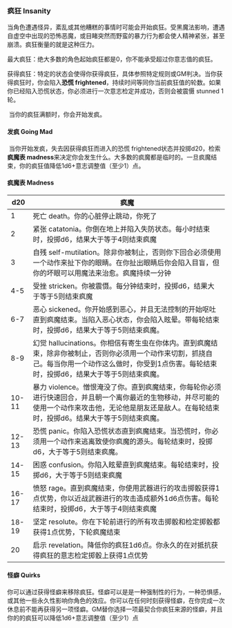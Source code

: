 ### 疯狂	Insanity

​		当角色遭遇怪异，紊乱或其他糟糕的事情时可能会开始疯狂。受黑魔法影响，遭遇自虚空中出现的恐怖恶魔，或目睹突然而野蛮的暴力行为都会使人精神紧张，甚至崩溃。疯狂衡量的就是这种压力。

最大疯狂：绝大多数的角色起始疯狂都是0，你不能承受超过你意志值的疯狂。

获得疯狂：特定的状态会使得你获得疯狂，具体参照特定规则或GM判决。当你获得疯狂时，你会陷入**恐慌 frightened**，持续时间等同你当前疯狂值的轮数。如果你已经陷入恐慌状态，你必须进行一次意志检定并成功，否则会被震慑 stunned 1轮。

​		当你的疯狂满额时，你会开始发疯。

#### 发疯	Going Mad

​		当你开始发疯，失去因获得疯狂而进入的恐慌 frightened状态并投掷d20，检索**疯魔表 madness**来决定你会发生什么。大多数的疯魔都是临时的。一旦疯魔结束，你的疯狂值降低1d6+意志调整值（至少1）点。

#### 疯魔表 Madness

| d20   | 疯魔                                                         |
| ----- | ------------------------------------------------------------ |
| 1     | 死亡 death。你的心脏停止跳动，你死了                         |
| 2     | 紧张 catatonia。你倒在地上并陷入失防状态。每小时结束时，投掷d6，结果大于等于4则结束疯魔 |
| 3     | 自残 self-mutilation。除非你被制止，否则你下回合必须使用一个动作来扯下你的眼睛。在你扯出眼睛后你会陷入目盲，但你的坏眼可以用魔法来治愈。疯魔持续一分钟 |
| 4-5   | 受挫 stricken。你被震慑。每分钟结束时，投掷d6，结果大于等于5则结束疯魔 |
| 6-7   | 恶心  sickened。你开始感到恶心，并且无法控制的开始呕吐直到疯魔结束。当陷入恶心状态，你会陷入眩晕。带每轮结束时，投掷d6，结果大于等于5则结束疯魔。 |
| 8-9   | 幻觉 hallucinations。你相信有寄生虫在你体内。直到疯魔结束，除非你被制止，否则你必须用一个动作来切割，抓挠自己。每当你用一个动作这么做时，你受到1点伤害。每轮结束时，投掷d6，结果大于等于5则结束疯魔。 |
| 10-11 | 暴力 violence。憎恨淹没了你。直到疯魔结束，你每轮你必须进行快速回合，并且朝一个离你最近的生物移动，并尽可能的使用一个动作来攻击他，无论他是朋友还是敌人。在每轮结束时，投掷d6。结果大于等于5则结束疯魔。 |
| 12-13 | 恐慌 panic。你陷入恐慌状态直到疯魔结束。当恐慌时，你必须用一个动作来逃离致使你疯魔的源头。每轮结束时，投掷d6，大于等于5则结束疯魔。 |
| 14-15 | 困惑 confusion。你陷入眩晕直到疯魔结束。每轮结束时，投掷d6，大于等于5则结束疯魔 |
| 16-17 | 愤怒 rage。直到疯魔结束，你使用武器进行的攻击掷骰获得1点优势，你以近战武器进行的攻击造成额外1d6点伤害。每轮结束时，投掷d6，大于等于4则结束疯魔 |
| 18-19 | 坚定 resolute。你在下轮前进行的所有攻击掷骰和检定掷骰都获得1点优势，下轮疯魔结束 |
| 20    | 启示 revelation。降低你的疯狂1d6点。你永久的在对抵抗获得疯狂的意志检定掷骰上获得1点优势 |

#### 怪癖	Quirks

​		你可以通过获得怪癖来移除疯狂。怪癖可以是是一种强制性的行为，一种恐惧感，或其他一些永久性影响你角色的效应。你可以在任何时刻获得怪癖，在你完成一次休息前不能再获得另一项怪癖。GM替你选择一项最契合你疯狂来源的怪癖，并且你的的疯狂可以降低1d6+意志调整值（至少1）点